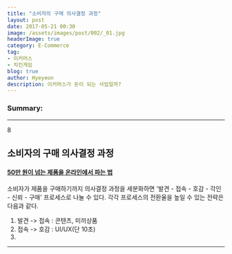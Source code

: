 ```yaml
---
title: "소비자의 구매 의사결정 과정"
layout: post
date: 2017-05-21 00:30
image: /assets/images/post/002/_01.jpg
headerImage: true
category: E-Commerce
tag:
- 이커머스
- 치킨게임
blog: true
author: Hyeyeon
description: 이커머스가 돈이 되는 사업일까?
---
```


### Summary:



---


8
## 소비자의 구매 의사결정 과정

#### [50만 원이 넘는 제품을 온라인에서 파는 법](https://brunch.co.kr/@joohoonjake/57)

소비자가 제품을 구매하기까지 의사결정 과정을 세분화하면 '발견 - 접속 - 호감 - 각인 - 신뢰 - 구매' 프로세스로 나눌 수 있다. 각각 프로세스의 전환율을 높일 수 있는 전략은 다음과 같다.

1. 발견 -> 접속 : 콘텐츠, 미끼상품
2. 접속 -> 호감 : UI/UX(단 10초)
3.


---
